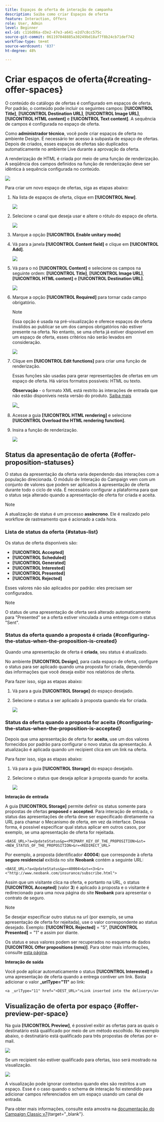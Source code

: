 ```yaml
---
title: Espaços de oferta de interação de campanha
description: Saiba como criar Espaços de oferta
feature: Interaction, Offers
role: User, Admin
level: Beginner
exl-id: c116d86a-d3e2-47e3-a641-e2d7c8cc575c
source-git-commit: 061197048885a30249bd18af7f8b24cb71def742
workflow-type: tm+mt
source-wordcount: '837'
ht-degree: 48%

---
```


# Criar espaços de oferta{#creating-offer-spaces}

O conteúdo do catálogo de ofertas é configurado em espaços de oferta. Por padrão, o conteúdo pode incluir os seguintes campos: **[!UICONTROL Title]**, **[!UICONTROL Destination URL]**, **[!UICONTROL Image URL]**, **[!UICONTROL HTML content]** e **[!UICONTROL Text content]**. A sequência de campos é configurada no espaço de oferta.

Como **administrador técnico**, você pode criar espaços de oferta no ambiente Design. É necessário ter acesso à subpasta de espaço de ofertas. Depois de criados, esses espaços de ofertas são duplicados automaticamente no ambiente Live durante a aprovação da oferta.

A renderização de HTML é criada por meio de uma função de renderização. A seqüência dos campos definidos na função de renderização deve ser idêntica à sequência configurada no conteúdo.

![](assets/offer_space_create_009.png)

Para criar um novo espaço de ofertas, siga as etapas abaixo:

1. Na lista de espaços de oferta, clique em **[!UICONTROL New]**.

   ![](assets/offer_space_create_001.png)

1. Selecione o canal que deseja usar e altere o rótulo do espaço de oferta.

   ![](assets/offer_space_create_002.png)

1. Marque a opção **[!UICONTROL Enable unitary mode]**

1. Vá para a janela **[!UICONTROL Content field]** e clique em **[!UICONTROL Add]**.

   ![](assets/offer_space_create_003.png)

1. Vá para o nó **[!UICONTROL Content]** e selecione os campos na seguinte ordem: **[!UICONTROL Title]**, **[!UICONTROL Image URL]**, **[!UICONTROL HTML content]** e **[!UICONTROL Destination URL]**.

   ![](assets/offer_space_create_004.png)

1. Marque a opção **[!UICONTROL Required]** para tornar cada campo obrigatório.

   >[!NOTE]
   >
   >Essa opção é usada na pré-visualização e oferece espaços de oferta inválidos ao publicar se um dos campos obrigatórios não estiver presente na oferta. No entanto, se uma oferta já estiver disponível em um espaço de oferta, esses critérios não serão levados em consideração.

   ![](assets/offer_space_create_005.png)

1. Clique em **[!UICONTROL Edit functions]** para criar uma função de renderização.

   Essas funções são usadas para gerar representações de ofertas em um espaço de oferta. Há vários formatos possíveis: HTML ou texto.

   **Observação** - o formato XML está restrito às interações de entrada que não estão disponíveis nesta versão do produto. [Saiba mais](../start/v7-to-v8.md#gs-unavailable-features)

   ![](assets/offer_space_create_006.png)_

1. Acesse a guia **[!UICONTROL HTML rendering]** e selecione **[!UICONTROL Overload the HTML rendering function]**.
1. Insira a função de renderização.

   ![](assets/offer_space_create_007.png)

## Status da apresentação de oferta {#offer-proposition-statuses}

O status da apresentação da oferta varia dependendo das interações com a população direcionada. O módulo de Interação do Campaign vem com um conjunto de valores que podem ser aplicados à apresentação de oferta durante todo o ciclo de vida. É necessário configurar a plataforma para que o status seja alterado quando a apresentação de oferta for criada e aceita.

>[!NOTE]
>
>A atualização de status é um processo **assíncrono**. Ele é realizado pelo workflow de rastreamento que é acionado a cada hora.

### Lista de status da oferta {#status-list}

Os status de oferta disponíveis são:

* **[!UICONTROL Accepted]**
* **[!UICONTROL Scheduled]**
* **[!UICONTROL Generated]**
* **[!UICONTROL Interested]**
* **[!UICONTROL Presented]**
* **[!UICONTROL Rejected]**

Esses valores não são aplicados por padrão: eles precisam ser configurados.

>[!NOTE]
>
>O status de uma apresentação de oferta será alterado automaticamente para &quot;Presented&quot; se a oferta estiver vinculada a uma entrega com o status &quot;Sent&quot;.

### Status da oferta quando a proposta é criada {#configuring-the-status-when-the-proposition-is-created}

Quando uma apresentação de oferta é **criada**, seu status é atualizado.

No ambiente **[!UICONTROL Design]**, para cada espaço de oferta, configure o status para ser aplicado quando uma proposta for criada, dependendo das informações que você deseja exibir nos relatórios de oferta.

Para fazer isso, siga as etapas abaixo:

1. Vá para a guia **[!UICONTROL Storage]** do espaço desejado.
1. Selecione o status a ser aplicado à proposta quando ela for criada.

   ![](assets/offer_update_status_001.png)

### Status da oferta quando a proposta for aceita {#configuring-the-status-when-the-proposition-is-accepted}

Depois que uma apresentação de oferta for **aceita**, use um dos valores fornecidos por padrão para configurar o novo status da apresentação. A atualização é aplicada quando um recipient clica em um link na oferta.

Para fazer isso, siga as etapas abaixo:

1. Vá para a guia **[!UICONTROL Storage]** do espaço desejado.
1. Selecione o status que deseja aplicar à proposta quando for aceita.

   ![](assets/offer_update_status_002.png)


**Interação de entrada**

A guia **[!UICONTROL Storage]** permite definir os status somente para propostas de ofertas **proposed** e **accepted**. Para interação de entrada, o status das apresentações de oferta deve ser especificado diretamente na URL para chamar o Mecanismo de oferta, em vez da interface. Dessa forma, é possível especificar qual status aplicar em outros casos, por exemplo, se uma apresentação de oferta for rejeitada.

```
<BASE_URL>?a=UpdateStatus&p=<PRIMARY_KEY_OF_THE_PROPOSITION>&st=<NEW_STATUS_OF_THE_PROPOSITION>&r=<REDIRECT_URL>
```

Por exemplo, a proposta (identificador **40004**) que corresponde à oferta **seguro residencial** exibida no site **Neobank** contém a seguinte URL:

```
<BASE_URL>?a=UpdateStatus&p=<40004>&st=<3>&r=<"http://www.neobank.com/insurance/subscribe.html">
```

Assim que um visitante clica na oferta, e portanto na URL, o status **[!UICONTROL Accepted]** (valor **3**) é aplicado à proposta e o visitante é redirecionado para uma nova página do site **Neobank** para apresentar o contrato de seguro.

>[!NOTE]
>
>Se desejar especificar outro status na url (por exemplo, se uma apresentação de oferta for rejeitada), use o valor correspondente ao status desejado. Exemplo: **[!UICONTROL Rejected]** = &quot;5&quot;, **[!UICONTROL Presented]** = &quot;1&quot; e assim por diante.
>
>Os status e seus valores podem ser recuperados no esquema de dados **[!UICONTROL Offer propositions (nms)]**. Para obter mais informações, consulte [esta página](../dev/create-schema.md).

**Interação de saída**

Você pode aplicar automaticamente o status **[!UICONTROL Interested]** a uma apresentação de oferta quando a entrega contiver um link. Basta adicionar o valor **_urlType=&quot;11&quot;** ao link:

```
<a _urlType="11" href="<DEST_URL>">Link inserted into the delivery</a>
```

## Visualização de oferta por espaço {#offer-preview-per-space}

Na guia **[!UICONTROL Preview]**, é possível exibir as ofertas para as quais o destinatário está qualificado por meio de um método escolhido. No exemplo abaixo, o destinatário está qualificado para três propostas de ofertas por e-mail.

![](assets/offer_space_overview_002.png)

Se um recipient não estiver qualificado para ofertas, isso será mostrado na visualização.

![](assets/offer_space_overview_001.png)


A visualização pode ignorar contextos quando eles são restritos a um espaço. Esse é o caso quando o schema de interação foi estendido para adicionar campos referenciados em um espaço usando um canal de entrada.

Para obter mais informações, consulte esta amostra na [documentação do Campaign Classic v7](https://experienceleague.adobe.com/docs/campaign-classic/using/managing-offers/advanced-parameters/extension-example.html?lang=pt-BR){target="_blank"}.